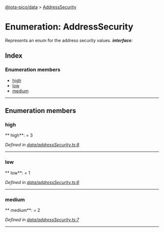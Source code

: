 [@iota-pico/data](../README.md) > [AddressSecurity](../enums/addresssecurity.md)



# Enumeration: AddressSecurity


Represents an enum for the address security values.
*__interface__*: 


## Index

### Enumeration members

* [high](addresssecurity.md#high)
* [low](addresssecurity.md#low)
* [medium](addresssecurity.md#medium)



---
## Enumeration members
<a id="high"></a>

###  high

** high**:    = 3

*Defined in [data/addressSecurity.ts:8](https://github.com/iotaeco/iota-pico-data/blob/6301507/src/data/addressSecurity.ts#L8)*





___

<a id="low"></a>

###  low

** low**:    = 1

*Defined in [data/addressSecurity.ts:6](https://github.com/iotaeco/iota-pico-data/blob/6301507/src/data/addressSecurity.ts#L6)*





___

<a id="medium"></a>

###  medium

** medium**:    = 2

*Defined in [data/addressSecurity.ts:7](https://github.com/iotaeco/iota-pico-data/blob/6301507/src/data/addressSecurity.ts#L7)*





___


